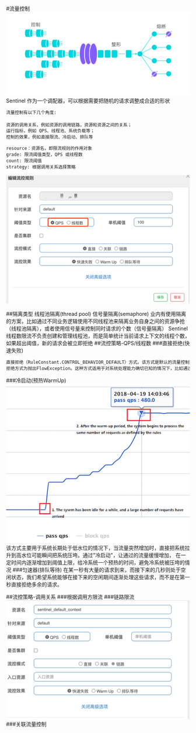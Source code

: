 #流量控制
![](.z_01_Sentinel_00_定位_拓扑关系_images/3c149db4.png)
[](https://sentinelguard.io/zh-cn/docs/flow-control.html)
Sentinel 作为一个调配器，可以根据需要把随机的请求调整成合适的形状
```asp
流量控制有以下几个角度:

资源的调用关系，例如资源的调用链路，资源和资源之间的关系；
运行指标，例如 QPS、线程池、系统负载等；
控制的效果，例如直接限流、冷启动、排队等
```
```asp
resource：资源名，即限流规则的作用对象
grade: 限流阈值类型，QPS 或线程数
count: 限流阈值
strategy: 根据调用关系选择策略
```
![](.z_01_Sentinel_00_定位_核心功能_images/78a781e6.png)

##隔离类型
线程池隔离(thread pool)
信号量隔离(semaphore)
业内有使用隔离的方案，比如通过不同业务逻辑使用不同线程池来隔离业务自身之间的资源争抢（线程池隔离），或者使用信号量来控制同时请求的个数（信号量隔离）
Sentinel线程数限流不负责创建和管理线程池，而是简单统计当前请求上下文的线程个数，如果超出阈值，新的请求会被立即拒绝
##流控策略-QPS/线程数
###直接拒绝(快速失败)
```asp
直接拒绝（RuleConstant.CONTROL_BEHAVIOR_DEFAULT）方式。该方式是默认的流量控制方式，当QPS超过任意规则的阈值后，新的请求就会被立即拒绝，
拒绝方式为抛出FlowException。这种方式适用于对系统处理能力确切已知的情况下，比如通过压测确定了系统的准确水位时
```
###冷启动(预热WarmUp)
![](.z_01_Sentinel_01_流量控制_线程池隔离_信号量隔离_images/0006f1ad.png)
该方式主要用于系统长期处于低水位的情况下，当流量突然增加时，直接把系统拉升到高水位可能瞬间把系统压垮。通过"冷启动"，让通过的流量缓慢增加，
在一定时间内逐渐增加到阈值上限，给冷系统一个预热的时间，避免冷系统被压垮的情况
###匀速器(排队等待)
在某一秒有大量的请求到来，而接下来的几秒则处于空闲状态，我们希望系统能够在接下来的空闲期间逐渐处理这些请求，而不是在第一秒直接拒绝多余的请求。

##流控策略-调用关系
###根据调用方限流
###链路限流
![](.z_01_Sentinel_01_流量控制_线程池隔离_信号量隔离_images/f1187e11.png)
###关联流量控制
